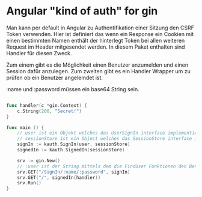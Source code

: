 Angular "kind of auth" for gin
==============================

Man kann per default in Angular zu Authentifikation einer Sitzung den CSRF Token verwenden.
Hier ist definiert das wenn ein Response ein Cookien mit einen bestimmten Namen enthält der hinterlegt Token bei allen weiteren Request im Header mitgesendet werden. In diesem Paket enthalten sind Handler für diesen Zweck.

Zum einem gibt es die Möglichkeit einen Benutzer anzumelden und einen Session dafür anzulegen.
Zum zweiten gibt es ein Handler Wrapper um zu prüfen ob ein Benutzer angelemdet ist.

:name und :password müssen ein base64 String sein.

```go

func handler(c *gin.Context) {
    c.String(200, "Secret!")
}

func main () {
    // user ist ein Objekt welches das UserSignIn interface implementiert
    // sessionStore ist ein Object welches das SessionStore interface implementiert
    signIn := kauth.SignIn(user, sessionStore)
    signedIn := kauth.SignedIn(sessionStore)

    srv := gin.New()
    // :user ist der String mittels dem die FindUser Funktionen den Benutzer Indetifizieren kann, Mail oder Benutzername
    srv.GET("/SignIn/:name/:password", signIn)
    srv.GET("/", signedIn(handler))
    srv.Run()
}

```
